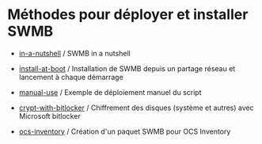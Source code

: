 # Méthodes pour déployer et installer SWMB

 * [in-a-nutshell](./in-a-nutshell) / SWMB in a nutshell

 * [install-at-boot](./install-at-boot) / Installation de SWMB depuis un partage réseau et lancement à chaque démarrage

 * [manual-use](./manual-use) / Exemple de déploiement manuel du script

 * [crypt-with-bitlocker](./crypt-with-bitlocker) / Chiffrement des disques (système et autres) avec Microsoft bitlocker

 * [ocs-inventory](./ocs-inventory) / Création d'un paquet SWMB pour OCS Inventory
